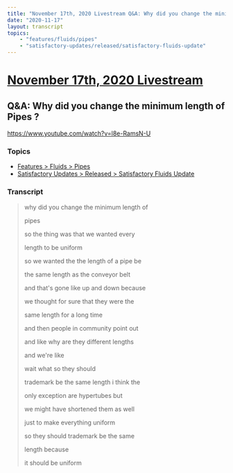 ```yaml
---
title: "November 17th, 2020 Livestream Q&A: Why did you change the minimum length of Pipes ?"
date: "2020-11-17"
layout: transcript
topics:
    - "features/fluids/pipes"
    - "satisfactory-updates/released/satisfactory-fluids-update"
---
```

# [November 17th, 2020 Livestream](../2020-11-17.md)
## Q&A: Why did you change the minimum length of Pipes ?
https://www.youtube.com/watch?v=l8e-RamsN-U

### Topics
* [Features > Fluids > Pipes](../topics/features/fluids/pipes.md)
* [Satisfactory Updates > Released > Satisfactory Fluids Update](../topics/satisfactory-updates/released/satisfactory-fluids-update.md)

### Transcript

> why did you change the minimum length of
>
> pipes
>
> so the thing was that we wanted every
>
> length to be uniform
>
> so we wanted the the length of a pipe be
>
> the same length as the conveyor belt
>
> and that's gone like up and down because
>
> we thought for sure that they were the
>
> same length for a long time
>
> and then people in community point out
>
> and like why are they different lengths
>
> and we're like
>
> wait what so they should
>
> trademark be the same length i think the
>
> only exception are hypertubes but
>
> we might have shortened them as well
>
> just to make everything uniform
>
> so they should trademark be the same
>
> length because
>
> it should be uniform
>
